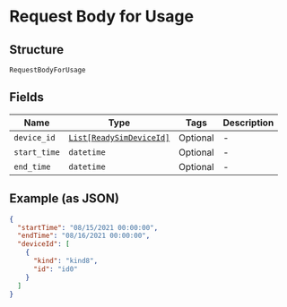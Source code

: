 
# Request Body for Usage

## Structure

`RequestBodyForUsage`

## Fields

| Name | Type | Tags | Description |
|  --- | --- | --- | --- |
| `device_id` | [`List[ReadySimDeviceId]`](../../doc/models/ready-sim-device-id.md) | Optional | - |
| `start_time` | `datetime` | Optional | - |
| `end_time` | `datetime` | Optional | - |

## Example (as JSON)

```json
{
  "startTime": "08/15/2021 00:00:00",
  "endTime": "08/16/2021 00:00:00",
  "deviceId": [
    {
      "kind": "kind8",
      "id": "id0"
    }
  ]
}
```

